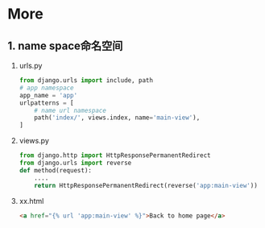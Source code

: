 # More 

## 1. name space命名空间
1. urls.py
    ```python   
    from django.urls import include, path
    # app namespace
    app_name = 'app'
    urlpatterns = [
        # name url namespace
        path('index/', views.index, name='main-view'),
    ]
    ```
2. views.py
    ```python   
    from django.http import HttpResponsePermanentRedirect
    from django.urls import reverse
    def method(request):
        ....
        return HttpResponsePermanentRedirect(reverse('app:main-view'))
    ```
3. xx.html
    ```html   
    <a href="{% url 'app:main-view' %}">Back to home page</a>
    ```